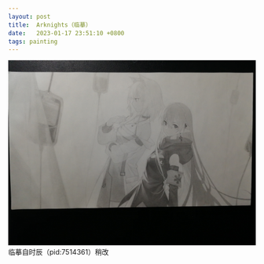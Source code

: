 ```yaml
---
layout: post
title:  Arknights（临摹）
date:   2023-01-17 23:51:10 +0800
tags: painting
---
```


![Arknights](/assets/paintings/2023-01-17-arknights.jpg "Arknights")
临摹自时辰（pid:7514361）稍改
